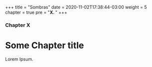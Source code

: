+++
title = "Sombras"
date = 2020-11-02T17:38:44-03:00
weight = 5
chapter = true
pre = "<b>X. </b>"
+++

### Chapter X

# Some Chapter title

Lorem Ipsum.